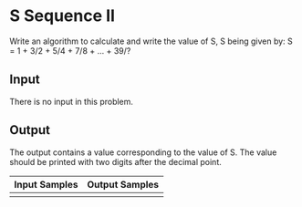 # S Sequence II
Write an algorithm to calculate and write the value of S, S being given by:
S = 1 + 3/2 + 5/4 + 7/8 + ... + 39/?

## Input
There is no input in this problem.

## Output
The output contains a value corresponding to the value of S.
The value should be printed with two digits after the decimal point.

| Input Samples | Output Samples |
|---------------|----------------|
|               |                |